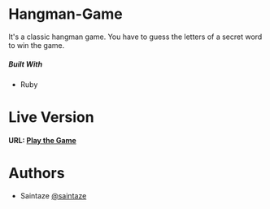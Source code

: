 # Hangman-Game
It's a classic hangman game. You have to guess the letters of a secret word to win the game.

##### Built With
+ Ruby


# Live Version
####  URL: [Play the Game](https://repl.it/@saintaze/hangman)

# Authors
+ Saintaze [@saintaze](https://github.com/saintaze/)
